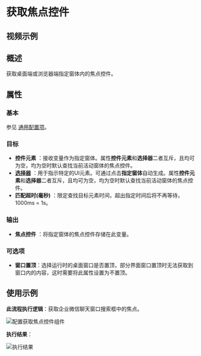 # 获取焦点控件

## 视频示例

## 概述

获取桌面端或浏览器端指定窗体内的焦点控件。

## 属性

### 基本

参见 [通用配置项](../../Appendix/CommonConfigurationItems.md)。

### 目标

- **控件元素** ：接收变量作为指定窗体。属性**控件元素**和**选择器**二者互斥，且均可为空，均为空时默认查找当前活动窗体的焦点控件。
- **[选择器](../../Appendix/Selector.md?_v=v2020.4)** ：用于指示特定的UI元素。可通过点击**指定窗体**自动生成。属性**控件元素**和**选择器**二者互斥，且均可为空，均为空时默认查找当前活动窗体的焦点控件。
- **匹配超时(毫秒)** ：限定查找目标元素时间，超出指定时间后将不再等待，1000ms = 1s。

### 输出

- **焦点控件** ：将指定窗体的焦点控件存储在此变量。

### 可选项

- **窗口置顶**：选择运行时的桌面窗口是否置顶，部分界面窗口置顶时无法获取到窗口内的内容，这时需要将此属性设置为不置顶。

## 使用示例

**此流程执行逻辑**：获取企业微信聊天窗口搜索框中的焦点。

![配置获取焦点控件组件](https://docimages.blob.core.chinacloudapi.cn/images/Activities/GetFocus3.png)

**执行结果**：

![执行结果](https://docimages.blob.core.chinacloudapi.cn/images/Activities/GetFocus5.png)
